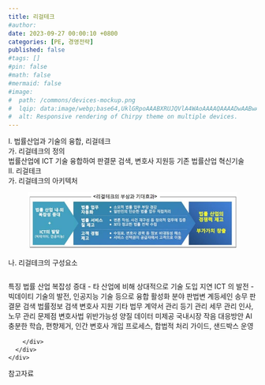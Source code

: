 ```yaml
---
title: 리걸테크
#author: 
date: 2023-09-27 00:00:10 +0800
categories: [PE, 경영전략]
published: false
#tags: []
#pin: false
#math: false
#mermaid: false
#image:
#  path: /commons/devices-mockup.png
#  lqip: data:image/webp;base64,UklGRpoAAABXRUJQVlA4WAoAAAAQAAAADwAABwAAQUxQSDIAAAARL0AmbZurmr57yyIiqE8oiG0bejIYEQTgqiDA9vqnsUSI6H+oAERp2HZ65qP/VIAWAFZQOCBCAAAA8AEAnQEqEAAIAAVAfCWkAALp8sF8rgRgAP7o9FDvMCkMde9PK7euH5M1m6VWoDXf2FkP3BqV0ZYbO6NA/VFIAAAA
#  alt: Responsive rendering of Chirpy theme on multiple devices.
---
```


<div class="post-wrap">
  <div class="para">
    <div class="para-title">
      I. 법률산업과 기술의 융합, 리걸테크
    </div>
    <div class="para-cntnt">
      <div class="para">
        <div class="para-title">
          가. 리걸테크의 정의
        </div>
        <div class="para-cntnt">
            법률산업에 ICT 기술 융합하여 판결문 검색, 변호사 지원등 기존 법률산업 혁신기술
        </div>
      </div>
    </div>
  </div>
  
  <div class="para">
    <div class="para-title">
      II. 리걸테크
    </div>
    <div class="para-cntnt">
      <div class="para">
        <div class="para-title">
          가. 리걸테크의 아키텍처
        </div>
        <div class="para-cntnt">
          <figure class="post-figure">
            <img src="/assets/img/posts/리걸테크.png" alt="리걸테크">
<!--            <figcaption>Source: Unveiling the Metaverse: Exploring Emerging Trends, Multifaceted Perspectives, and Future Challenges</figcaption>-->
          </figure>
        </div>
      </div>
      <div class="para">
        <div class="para-title">
          나. 리걸테크의 구성요소
        </div>
        <div class="para-cntnt">
          <table class="post-table">
          </table>
          특징
  법률 산업 복잡성 증대 - 타 산업에 비해 상대적으로 기술 도입 지연
  ICT 의 발전 - 빅데이티 기술의 발전, 인공지능 기술 등으로 융합 활성화
분야 판법변 계등세인
  송무
    판결문 검색
    법률정보 검색
    변호사 지원
  기타 법무
    계약서 관리
    등기 관리
    세무 관리
    인사, 노무 관리
문제점
  변호사법 위반가능성
  양질 데이터 미제공
  국내시장 작음
대응방안
  AI 충분한 학습, 편향제거, 인간 변호사 개입 프로세스, 합법적 처리 가이드, 샌드박스 운영

        </div>
      </div>
    </div>
  </div>

  <div class="refr-wrap">
    <div class="refr-title">
        참고자료
    </div>
    <ol class="refr-list">
    <!--    <li>(나현식, 최대선) <a target="_blank" href="https://scienceon.kisti.re.kr/commons/util/originalView.do?cn=JAKO202225948430499&oCn=JAKO202225948430499&dbt=JAKO&journal=NJOU00291864">메타버스 보안 위협 요소 및 대응 방안 검토</a></li>-->
    <!--    <li>(M. Uddin, S. Manickam, H. Ullah, M. Obaidat and A. Dandoush) <a target="_blank" href="https://ieeexplore.ieee.org/abstract/document/10138386">Unveiling the Metaverse: Exploring Emerging Trends, Multifaceted Perspectives, and Future Challenges</a></li>-->
    </ol>
  </div>
</div>
